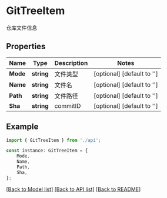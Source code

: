 # GitTreeItem

仓库文件信息

## Properties

Name | Type | Description | Notes
------------ | ------------- | ------------- | -------------
**Mode** | **string** | 文件类型 | [optional] [default to '']
**Name** | **string** | 文件名 | [optional] [default to '']
**Path** | **string** | 文件路径 | [optional] [default to '']
**Sha** | **string** | commitID | [optional] [default to '']

## Example

```typescript
import { GitTreeItem } from './api';

const instance: GitTreeItem = {
    Mode,
    Name,
    Path,
    Sha,
};
```

[[Back to Model list]](../README.md#documentation-for-models) [[Back to API list]](../README.md#documentation-for-api-endpoints) [[Back to README]](../README.md)
